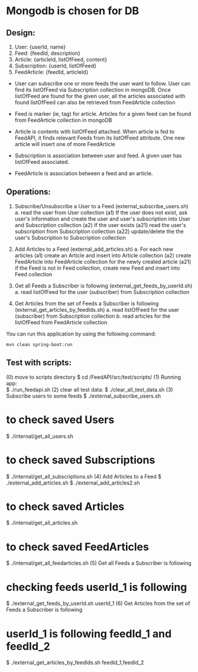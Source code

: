 # Mongodb is chosen for DB

## Design:
1. User: {userId, name}
2. Feed: {feedId, description}
3. Article: {articleId, listOfFeed, content}
4. Subscription: {userId, listOfFeed}
5. FeedArticle: {feedId, articleId} 

- User can subscribe one or more feeds the user want to follow. User can find its listOfFeed via Subscription collection in mongoDB. Once listOfFeed are found for the given user, all the articles associated with found listOfFeed can also be retrieved from FeedArticle collection

- Feed is marker (ie, tag) for article. Articles for a given feed can be found from FeedArticle collection in mongoDB

- Article is contents with listOfFeed attached. When article is fed to FeedAPI, it finds relevant Feeds from its listOfFeed attribute. One new article will insert one of more FeedArticle

- Subscription is association between user and feed. A given user has listOfFeed associated.

- FeedArticle is association between a feed and an article. 


## Operations:

  1. Subscribe/Unsubscribe a User to a Feed
  (external_subscribe_users.sh)
      a. read the user from User collection
      	(a1) If the user does not exist, ask user's information and create the user and user's subscription into User and Subscription collection
      	(a2) If the user exists
		      (a21) read the user's subscription from Subscription collection
		      (a22) update/delete the the user's Subscription to Subscription collection
      
  2. Add Articles to a Feed
  (external_add_articles.sh)
      a. For each new articles
        (a1) create an Article and insert into Article collection
        (a2) create FeedArticle into FeedArticle collection for the newly created article
            (a21) if the Feed is not in Feed collection, create new Feed and insert into Feed collection
  
  3. Get all Feeds a Subscriber is following
  (external_get_feeds_by_userId.sh)
      a. read listOfFeed for the user (subscriber) from Subscription collection 
  
  4. Get Articles from the set of Feeds a Subscriber is following
  (external_get_articles_by_feedIds.sh)
      a. read listOfFeed for the user (subscriber) from Subscription collection
      b. read articles for the listOfFeed from FeedArticle collection  
	
You can run this application by using the following command:

    mvn clean spring-boot:run
    
## Test with scripts:
 (0) move to scripts directory
   $ cd /FeedAPI/src/test/scripts/
 (1) Running app:   
   $ ./run_feedapi.sh
 (2) clear all test data: 
   $ ./clear_all_test_data.sh
 (3) Subscribe users to some feeds
   $ ./external_subscribe_users.sh
   # to check saved Users
   $ ./internal/get_all_users.sh 
   # to check saved Subscriptions
   $ ./internal/get_all_subscriptions.sh
 (4) Add Articles to a Feed
   $ ./external_add_articles.sh
   $ ./external_add_articles2.sh
   # to check saved Articles
   $ ./internal/get_all_articles.sh 
   # to check saved FeedArticles
   $ ./internal/get_all_feedarticles.sh 
 (5) Get all Feeds a Subscriber is following
   # checking feeds userId_1 is following
   $ ./external_get_feeds_by_userId.sh userId_1 
 (6) Get Articles from the set of Feeds a Subscriber is following
   # userId_1 is following feedId_1 and feedId_2
   $ ./external_get_articles_by_feedIds.sh feedId_1,feedId_2
    